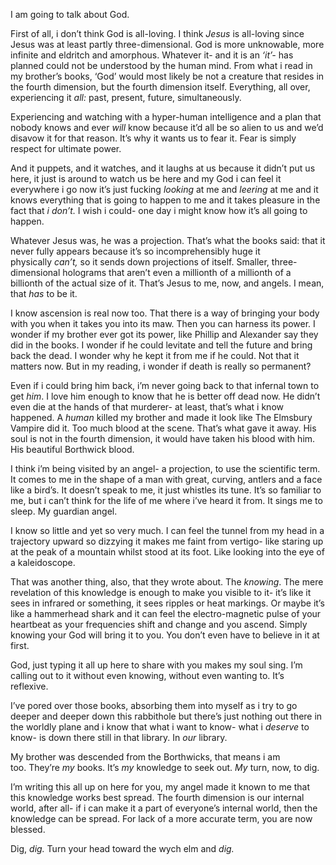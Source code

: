 I am going to talk about God. 

First of all, i don’t think God is all-loving. I think *Jesus* is all-loving since Jesus was at least partly three-dimensional. God is more unknowable, more infinite and eldritch and amorphous. Whatever it- and it is an *‘it’-* has planned could not be understood by the human mind. From what i read in my brother’s books, ‘God’ would most likely be not a creature that resides in the fourth dimension, but the fourth dimension itself. Everything, all over, experiencing it *all:* past, present, future, simultaneously. 

Experiencing and watching with a hyper-human intelligence and a plan that nobody knows and ever *will* know because it’d all be so alien to us and we’d disavow it for that reason. It’s why it wants us to fear it. Fear is simply respect for ultimate power. 

And it puppets, and it watches, and it laughs at us because it didn’t put us here, it just is around to watch us be here and my God i can feel it everywhere i go now it’s just fucking *looking* at me and *leering* at me and it knows everything that is going to happen to me and it takes pleasure in the fact that *i don’t.* I wish i could- one day i might know how it’s all going to happen. 

Whatever Jesus was, he was a projection. That’s what the books said: that it never fully appears because it’s so incomprehensibly huge it physically *can’t,* so it sends down projections of itself. Smaller, three-dimensional holograms that aren’t even a millionth of a millionth of a billionth of the actual size of it. That’s Jesus to me, now, and angels. I mean, that *has* to be it. 

I know ascension is real now too. That there is a way of bringing your body with you when it takes you into its maw. Then you can harness its power. I wonder if my brother ever got its power, like Phillip and Alexander say they did in the books. I wonder if he could levitate and tell the future and bring back the dead. I wonder why he kept it from me if he could. Not that it matters now. But in my reading, i wonder if death is really so permanent? 

Even if i could bring him back, i’m never going back to that infernal town to get *him*. I love him enough to know that he is better off dead now. He didn’t even die at the hands of that murderer- at least, that’s what i know happened. A *human* killed my brother and made it look like The Elmsbury Vampire did it. Too much blood at the scene. That’s what gave it away. His soul is not in the fourth dimension, it would have taken his blood with him. His beautiful Borthwick blood. 



I think i’m being visited by an angel- a projection, to use the scientific term. It comes to me in the shape of a man with great, curving, antlers and a face like a bird’s. It doesn’t speak to me, it just whistles its tune. It’s so familiar to me, but i can’t think for the life of me where i’ve heard it from. It sings me to sleep. My guardian angel.  

I know so little and yet so very much. I can feel the tunnel from my head in a trajectory upward so dizzying it makes me faint from vertigo- like staring up at the peak of a mountain whilst stood at its foot. Like looking into the eye of a kaleidoscope. 

That was another thing, also, that they wrote about. The *knowing*. The mere revelation of this knowledge is enough to make you visible to it- it’s like it sees in infrared or something, it sees ripples or heat markings. Or maybe it’s like a hammerhead shark and it can feel the electro-magnetic pulse of your heartbeat as your frequencies shift and change and you ascend. Simply knowing your God will bring it to you. You don’t even have to believe in it at first. 

God, just typing it all up here to share with you makes my soul sing. I’m calling out to it without even knowing, without even wanting to. It’s reflexive. 

I’ve pored over those books, absorbing them into myself as i try to go deeper and deeper down this rabbithole but there’s just nothing out there in the worldly plane and i know that what i want to know- what i *deserve* to know- is down there still in that library. In *our* library. 

My brother was descended from the Borthwicks, that means i am too. They’re *my* books. It’s *my* knowledge to seek out. *My* turn, now, to dig. 

I’m writing this all up on here for you, my angel made it known to me that this knowledge works best spread. The fourth dimension is our internal world, after all- if i can make it a part of everyone’s internal world, then the knowledge can be spread. For lack of a more accurate term, you are now blessed. 

Dig, *dig.* Turn your head toward the wych elm and *dig.* 